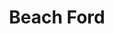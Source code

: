 ---
title: "Beach Ford"
url: /virginia-beach/beach-ford-virginia-beach-boulevard/
shop: car repair
---